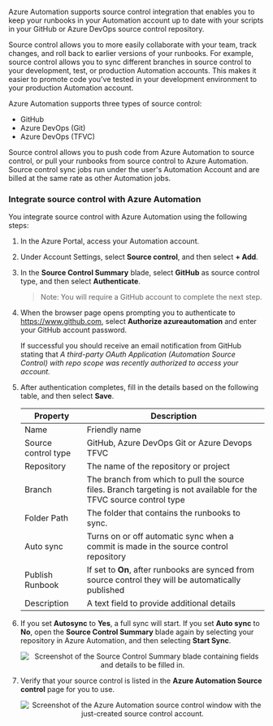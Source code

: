 
Azure Automation supports source control integration that enables you to keep your runbooks in your Automation account up to date with your scripts in your GitHub or Azure DevOps source control repository. 

Source control allows you to more easily collaborate with your team, track changes, and roll back to earlier versions of your runbooks. For example, source control allows you to sync different branches in source control to your development, test, or production Automation accounts. This makes it easier to promote code you've tested in your development environment to your production Automation account.

Azure Automation supports three types of source control:

- GitHub
- Azure DevOps (Git)
- Azure DevOps (TFVC)

Source control allows you to push code from Azure Automation to source control, or pull your runbooks from source control to Azure Automation. Source control sync jobs run under the user's Automation Account and are billed at the same rate as other Automation jobs.


### Integrate source control with Azure Automation

You integrate source control with Azure Automation using the following steps:

1. In the Azure Portal, access your Automation account.
2. Under Account Settings, select **Source control**, and then select **+ Add**.
3. In the **Source Control Summary** blade, select **GitHub** as source control type, and then select **Authenticate**.

    > Note: You will require a GitHub account to complete the next step.

4. When the browser page opens prompting you to authenticate to https://www.github.com, select **Authorize azureautomation** and enter your GitHub account password.

    If successful you should receive an email notification from GitHub stating that *A third-party OAuth Application (Automation Source Control) with repo scope was recently authorized to access your account.*

5. After authentication completes, fill in the details based on the following table, and then select **Save**.

    | Property | Description |
    | --- | --- |
    | Name| Friendly name |
    | Source control type | GitHub, Azure DevOps Git or Azure Devops TFVC |
    | Repository |The name of the repository or project |
    | Branch | The branch from which to pull the source files. Branch targeting is not available for the TFVC source control type|
    | Folder Path | The folder that contains the runbooks to sync.|
    | Auto sync | Turns on or off automatic sync when a commit is made in the source control repository |
    | Publish Runbook| If set to **On**, after runbooks are synced from source control they will be automatically published |
    | Description | A text field to provide additional details |
    
6. If you set **Autosync** to **Yes**,  a full sync will start. If you set **Auto sync** to **No**, open the **Source Control Summary** blade again by selecting your repository in Azure Automation, and then selecting **Start Sync**.

    <p style="text-align:center;"><img src="../Linked_Image_Files/sourcecontrolsummary.png" alt="Screenshot of the Source Control Summary blade containing fields and details to be filled in."></p>

7. Verify that your source control is listed in the **Azure Automation Source control** page for you to use.

    <p style="text-align:center;"><img src="../Linked_Image_Files/sourcecontrol2.png" alt="Screenshot of the Azure Automation source control window with the just-created source control account."></p>


